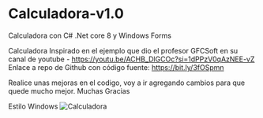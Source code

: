 # Calculadora-v1.0
Calculadora con C# .Net core 8 y Windows Forms

Calculadora Inspirado en el ejemplo que dio el profesor GFCSoft 
en su canal de youtube - https://youtu.be/ACHB_DlGCOc?si=1dPPzV0qAzNEE-vZ
Enlace a repo de Github con código fuente: https://bit.ly/3fOSpmn

Realice unas mejoras en el codigo, voy a ir agregando cambios para que quede mucho mejor.
Muchas Gracias

Estilo Windows
![Calculadora](calculadora%Horacio.PNG)
